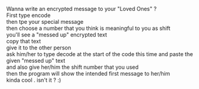 Wanna write an encrypted message to your "Loved Ones" ?
<br/>First type encode
<br/>then tpe your special message
<br/>then choose a number that you think is meaningful to you as shift
<br/>you'll see a "messed up" encrypted text
<br/>copy that text
<br/>give it to the other person
<br/>ask him/her to type decode at the start of the code this time and paste the given "messed up" text
<br/>and also give her/him the shift number that you used
<br/>then the program will show the intended first message to her/him 
<br/>kinda cool . isn't it ? :)
